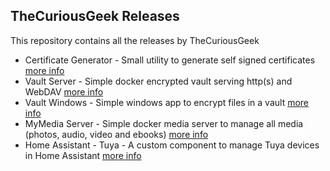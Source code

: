 <h2>TheCuriousGeek Releases</h2>
This repository contains all the releases by TheCuriousGeek
<p></p>
<ul>
<li>Certificate Generator - Small utility to generate self signed certificates <a href=https://thecuriousgeek.github.io/releases/cert-gen.html>more info</a></li>
<li>Vault Server - Simple docker encrypted vault serving http(s) and WebDAV <a href=https://thecuriousgeek.github.io/releases/vault-server.html>more info</a></li>
<li>Vault Windows - Simple windows app to encrypt files in a vault <a href=https://thecuriousgeek.github.io/releases/vault-windows.html>more info</a></li>
<li>MyMedia Server - Simple docker media server to manage all media (photos, audio, video and ebooks) <a href=https://thecuriousgeek.github.io/releases/mymedia-server.html>more info</a></li>
<li>Home Assistant - Tuya - A custom component to manage Tuya devices in Home Assistant <a href=https://thecuriousgeek.github.io/releases/hass-tuya.html>more info</a></li>
</ul>  

